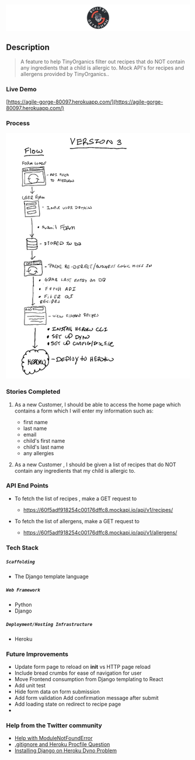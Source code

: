 ![Getroman Logo](staticfiles/img/BBG_header.png)
## Description
>A feature to help TinyOrganics filter out recipes that do NOT contain any ingredients that a child is allergic to. Mock API's for recipes and allergens provided by TinyOrganics..

### Live Demo
[https://agile-gorge-80097.herokuapp.com/](https://agile-gorge-80097.herokuapp.com/)

### Process
![Process](staticfiles/img/process.png)

### Stories Completed
1. As a new Customer, I should be able to access the home page which contains a form which I will enter my information such as:
   - first name 
   - last name
   - email
   - child's first name
   - child's last name
   - any allergies

2. As a new Customer , I should be given a list of recipes that do NOT contain any ingredients that my child is allergic to. 

### API End Points
- To fetch the list of recipes , make a GET request to 
    - https://60f5adf918254c00176dffc8.mockapi.io/api/v1/recipes/

- To fetch the list of allergens, make a GET request to  
    - https://60f5adf918254c00176dffc8.mockapi.io/api/v1/allergens/
### Tech Stack
##### ```Scaffolding```
- The Django template language 
##### ```Web Framework```
- Python
- Django
##### ```Deployment/Hosting Infrastructure```
- Heroku
### Future Improvements
- Update form page to reload on __init__ vs HTTP page reload
- Include bread crumbs for ease of navigation for user
- Move Frontend consumption from Django templating to React
- Add unit test
- Hide form data on form submission
- Add form validation
Add confirmation message after submit
- Add loading state on redirect to recipe page
- 

### Help from the Twitter community
 - [Help with ModuleNotFoundError](https://twitter.com/builtByGetroman/status/1420869568097136643)
- [.gitignore and Heroku Procfile Question](https://twitter.com/builtByGetroman/status/1427114717345107969)
- [Installing Django on Heroku Dyno Problem](https://twitter.com/builtByGetroman/status/1427312853351112704)